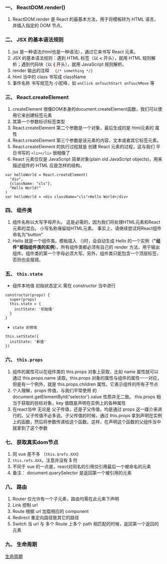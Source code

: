### 一、 ReactDOM.render()
1. ReactDOM.render 是 React 的最基本方法，用于将模板转为 HTML 语言，并插入指定的 DOM 节点。

### 二、 JSX 的基本语法规则
1. jsx 是一种语法(html也是一种语法），通过它来书写 React 元素。
2. JSX 的基本语法规则：遇到 HTML 标签（以 <strong style="color:red"><</strong> 开头），就用 HTML 规则解析；遇到代码块（以 <strong style="color:red">{</strong> 开头），就用 JavaScript 规则解析。
3. render 输出的注释 `  {/* something */}`
4. html 当中的 class 书写成 className
5. 事件名称 书写规范为 小驼峰，如 `onClick onTouchStart onTouchMove` 等

### 三、 React.createElement
1. createElement 很像DOM本身的document.createElement函数，我们可以使用它来创建标签元素
2. 其第一个参数标识标签类型
3. React.createElement 第二个参数是一个对象，最后生成的是 html元素的 属性
4. React.createElement 第三个参数是该元素的内容，文本或者其它标签元素。
5. React.createElement 的执行过程就是 创建 React 元素的过程，这与我们 平日书写的 `<li></li>` 很相像了
6. React 元素仅仅是 JavaScript 简单对象(plain old JavaScript objects)，用来描述组件的 HTML 应是怎样的结构，
```
var helloWorld = React.createElement(
  "div",
  {className: "cls"},
  "Hello World!"
)
var helloWorld = <div className="cls">Hello World</div>
```

### 四、 组件类
1. 组件名称以大写字母开头。 这是必需的，因为我们将处理HTML元素和React元素的混合。 小写名称保留给HTML元素。 事实上，请继续尝试将React组件命名为“button”
2. Hello 就是一个组件类。模板插入 <Hello /> （<Hello></Hello>)时，会自动生成 Hello 的一个实例（**"组件"都指组件类的实例**）。所有组件类都必须有自己的 render 方法，用于输出组件。组件类的第一个字母必须大写。另外，组件类只能包含一个顶层标签，否则也会报错。

### 五、 `this.state`
* 组件本地值 初始状态定义 需在 constructor 当中进行
```
constructor(props) {
  super(props)
  this.state = {
    initState: '初始值'
  }
}
```
* `state 的修改`
```
this.setState({
  initState: '新值'
})
```

### 六、 `this.props`
1. 组件的属性可以在组件类的 this.props 对象上获取，比如 name 属性就可以通过 this.props.name 读取。this.props 对象的属性与组件的属性一一对应，但是有一个例外，就是 this.props.children 属性。它表示组件的所有子节点
2. 个人理解，props 传值，与我们平常使用 的 document.getElementById('selector').value 性质并无二致。 this.props 相当于获取的目标对象，key 值既是声明在实例上的各种属性
3. 在react当中 无论是 父子传值，还是子父传值，均是通过 props 这一媒介来进行的。父子传值不必多说。子父传值的时候，通过 this.props 拿到声明在实例上的函数，然后将参数传递给这个函数。这样，在声明这个函数的父组件当中就拿到了这个参数


### 七、 获取真实dom节点
1. 同 vue 差不多 （`this.$refs.XXX`)
2. `this.refs.XXX`，注意并没有 $ 符
3. 不同于 vue 的一点是，react对同名的引用仅引用最后一个被命名的元素 
4. 备注： document.querySelector 是返回第一个被引用的元素

### 八、 路由
1. Router 仅允许有一个子元素，路由均需在此元素下声明
2. Link 控制 url
3. Route 根据 url 加载相应的 component
4. Redirect 重定向路径致其它的路径
5. Switch 当 url 与 多个 Route 上多个 path 相匹配的时候，返回第一个返回的元素

### 九、 生命周期
[生命周期](https://zhuanlan.zhihu.com/p/24926575)
